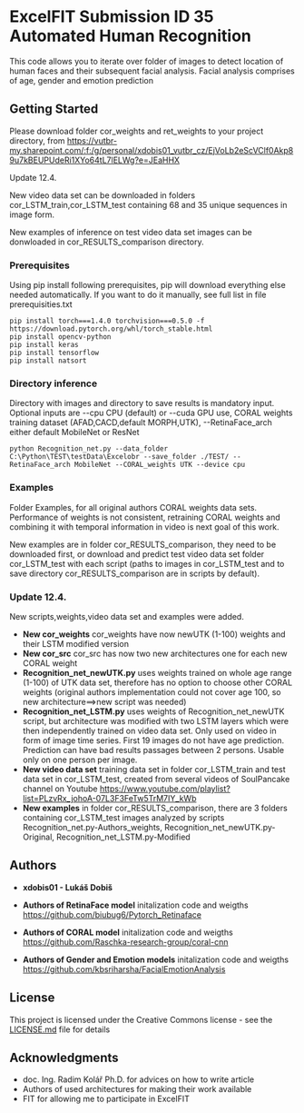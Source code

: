 # ExcelFIT Submission ID 35 Automated Human Recognition

This code allows you to iterate over folder of images to detect location of human faces and their subsequent facial analysis. Facial analysis comprises of age, gender and emotion prediction  

## Getting Started

Please download folder cor_weights and ret_weights to your project directory, from https://vutbr-my.sharepoint.com/:f:/g/personal/xdobis01_vutbr_cz/EjVoLb2eScVClf0Akp89u7kBEUPUdeRi1XYo64tL7lELWg?e=JEaHHX

Update 12.4.

New video data set can be downloaded in folders cor_LSTM_train,cor_LSTM_test containing 68 and 35 unique sequences in image form. 

New examples of inference on test video data set images can be donwloaded in cor_RESULTS_comparison directory.

### Prerequisites

Using pip install following prerequisites, pip will download everything else needed automatically. If you want to do it manually, see full list in file prerequisities.txt

```
pip install torch===1.4.0 torchvision===0.5.0 -f https://download.pytorch.org/whl/torch_stable.html
pip install opencv-python
pip install keras
pip install tensorflow
pip install natsort
```

### Directory inference 

Directory with images and directory to save results is mandatory input. Optional inputs are --cpu CPU (default) or --cuda GPU use, CORAL weights training dataset (AFAD,CACD,default MORPH,UTK), --RetinaFace_arch either default MobileNet or ResNet

```
python Recognition_net.py --data_folder C:\Python\TEST\testData\Excelobr --save_folder ./TEST/ --RetinaFace_arch MobileNet --CORAL_weights UTK --device cpu

```
### Examples 

Folder Examples, for all original authors CORAL weights data sets. Performance of weights is not consistent, retraining CORAL weights and combining it with temporal information in video is next goal of this work.

New examples are in folder cor_RESULTS_comparison, they need to be downloaded first, or download and predict test video data set folder cor_LSTM_test with each script (paths to images in cor_LSTM_test and to save directory cor_RESULTS_comparison are in scripts by default).

### Update 12.4.

New scripts,weights,video data set and examples were added.
* **New cor_weights** cor_weights have now newUTK (1-100) weights and their LSTM modified version
* **New cor_src** cor_src has now two new architectures one for each new CORAL weight
* **Recognition_net_newUTK.py** uses weights trained on whole age range (1-100) of UTK data set, therefore has no option to choose other CORAL weights (original authors implementation could not cover age 100, so new architecture==>new script was needed)
* **Recognition_net_LSTM.py** uses weights of Recognition_net_newUTK script, but architecture was modified with two LSTM layers which were then independently trained on video data set. Only used on video in form of image time series. First 19 images do not have age prediction. Prediction can have bad results passages between 2 persons. Usable only on one person per image.
* **New video data set** training data set in folder cor_LSTM_train and test data set in cor_LSTM_test, created from several videos of SoulPancake channel on Youtube https://www.youtube.com/playlist?list=PLzvRx_johoA-07L3F3FeTw5TrM7IY_kWb
* **New examples** in folder cor_RESULTS_comparison, there are 3 folders containing cor_LSTM_test images analyzed by scripts Recognition_net.py-Authors_weights, Recognition_net_newUTK.py-Original, Recognition_net_LSTM.py-Modified

## Authors

* **xdobis01 - Lukáš Dobiš** 

* **Authors of RetinaFace model** initalization code and weigths https://github.com/biubug6/Pytorch_Retinaface
* **Authors of CORAL model** initalization code and weigths https://github.com/Raschka-research-group/coral-cnn
* **Authors of Gender and Emotion models** initalization code and weigths https://github.com/kbsriharsha/FacialEmotionAnalysis

    
## License

This project is licensed under the Creative Commons license - see the [LICENSE.md](LICENSE.md) file for details

## Acknowledgments

* doc. Ing. Radim Kolář Ph.D. for advices on how to write article
* Authors of used architectures for making their work available
* FIT for allowing me to participate in ExcelFIT

